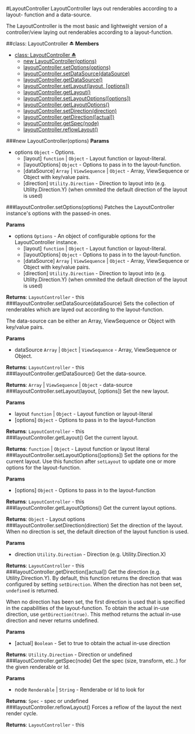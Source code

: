 <a name="module_LayoutController"></a>
#LayoutController
LayoutController lays out renderables according to a layout-
function and a data-source.

The LayoutController is the most basic and lightweight version
of a controller/view laying out renderables according to a
layout-function.

<a name="exp_module_LayoutController"></a>
##class: LayoutController ⏏
**Members**

* [class: LayoutController ⏏](#exp_module_LayoutController)
  * [new LayoutController(options)](#exp_new_module_LayoutController)
  * [layoutController.setOptions(options)](#module_LayoutController#setOptions)
  * [layoutController.setDataSource(dataSource)](#module_LayoutController#setDataSource)
  * [layoutController.getDataSource()](#module_LayoutController#getDataSource)
  * [layoutController.setLayout(layout, [options])](#module_LayoutController#setLayout)
  * [layoutController.getLayout()](#module_LayoutController#getLayout)
  * [layoutController.setLayoutOptions([options])](#module_LayoutController#setLayoutOptions)
  * [layoutController.getLayoutOptions()](#module_LayoutController#getLayoutOptions)
  * [layoutController.setDirection(direction)](#module_LayoutController#setDirection)
  * [layoutController.getDirection([actual])](#module_LayoutController#getDirection)
  * [layoutController.getSpec(node)](#module_LayoutController#getSpec)
  * [layoutController.reflowLayout()](#module_LayoutController#reflowLayout)

<a name="exp_new_module_LayoutController"></a>
###new LayoutController(options)
**Params**

- options `Object` - Options.  
  - \[layout\] `function` | `Object` - Layout function or layout-literal.  
  - \[layoutOptions\] `Object` - Options to pass in to the layout-function.  
  - \[dataSource\] `Array` | `ViewSequence` | `Object` - Array, ViewSequence or Object with key/value pairs.  
  - \[direction\] `Utility.Direction` - Direction to layout into (e.g. Utility.Direction.Y) (when ommited the default direction of the layout is used)  

<a name="module_LayoutController#setOptions"></a>
###layoutController.setOptions(options)
Patches the LayoutController instance's options with the passed-in ones.

**Params**

- options `Options` - An object of configurable options for the LayoutController instance.  
  - \[layout\] `function` | `Object` - Layout function or layout-literal.  
  - \[layoutOptions\] `Object` - Options to pass in to the layout-function.  
  - \[dataSource\] `Array` | `ViewSequence` | `Object` - Array, ViewSequence or Object with key/value pairs.  
  - \[direction\] `Utility.Direction` - Direction to layout into (e.g. Utility.Direction.Y) (when ommited the default direction of the layout is used)  

**Returns**: `LayoutController` - this  
<a name="module_LayoutController#setDataSource"></a>
###layoutController.setDataSource(dataSource)
Sets the collection of renderables which are layed out according to
the layout-function.

The data-source can be either an Array, ViewSequence or Object
with key/value pairs.

**Params**

- dataSource `Array` | `Object` | `ViewSequence` - Array, ViewSequence or Object.  

**Returns**: `LayoutController` - this  
<a name="module_LayoutController#getDataSource"></a>
###layoutController.getDataSource()
Get the data-source.

**Returns**: `Array` | `ViewSequence` | `Object` - data-source  
<a name="module_LayoutController#setLayout"></a>
###layoutController.setLayout(layout, [options])
Set the new layout.

**Params**

- layout `function` | `Object` - Layout function or layout-literal  
- \[options\] `Object` - Options to pass in to the layout-function  

**Returns**: `LayoutController` - this  
<a name="module_LayoutController#getLayout"></a>
###layoutController.getLayout()
Get the current layout.

**Returns**: `function` | `Object` - Layout function or layout literal  
<a name="module_LayoutController#setLayoutOptions"></a>
###layoutController.setLayoutOptions([options])
Set the options for the current layout. Use this function after
`setLayout` to update one or more options for the layout-function.

**Params**

- \[options\] `Object` - Options to pass in to the layout-function  

**Returns**: `LayoutController` - this  
<a name="module_LayoutController#getLayoutOptions"></a>
###layoutController.getLayoutOptions()
Get the current layout options.

**Returns**: `Object` - Layout options  
<a name="module_LayoutController#setDirection"></a>
###layoutController.setDirection(direction)
Set the direction of the layout. When no direction is set, the default
direction of the layout function is used.

**Params**

- direction `Utility.Direction` - Direction (e.g. Utility.Direction.X)  

**Returns**: `LayoutController` - this  
<a name="module_LayoutController#getDirection"></a>
###layoutController.getDirection([actual])
Get the direction (e.g. Utility.Direction.Y). By default, this function
returns the direction that was configured by setting `setDirection`. When
the direction has not been set, `undefined` is returned.

When no direction has been set, the first direction is used that is specified
in the capabilities of the layout-function. To obtain the actual in-use direction,
use `getDirection(true)`. This method returns the actual in-use direction and
never returns undefined.

**Params**

- \[actual\] `Boolean` - Set to true to obtain the actual in-use direction  

**Returns**: `Utility.Direction` - Direction or undefined  
<a name="module_LayoutController#getSpec"></a>
###layoutController.getSpec(node)
Get the spec (size, transform, etc..) for the given renderable or
Id.

**Params**

- node `Renderable` | `String` - Renderabe or Id to look for  

**Returns**: `Spec` - spec or undefined  
<a name="module_LayoutController#reflowLayout"></a>
###layoutController.reflowLayout()
Forces a reflow of the layout the next render cycle.

**Returns**: `LayoutController` - this  
